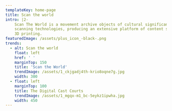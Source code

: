 ```yaml
---
templateKey: home-page
title: Scan the world
intro: |2-
    Scan The World is a movement archive objects of cultural significance using 3D
    scanning technologies, producing an extensive platform of content suitable for
    3D printing.
featuredImage: /assets/plus_icon_-black-.png
trends:
  - alt: Scan the world
    float: left
    href: ' '
    marginTop: 150
    title: 'Scan the World'
    trendImage: /assets/1_ckjgadj4th-krio8oqne7g.jpg
    width: 300
  - float: left
    marginTop: 100
    title: The Digital Cast Courts
    trendImage: /assets/1_mgqx-m1_bc-5eykz1ipwha.jpg
    width: 450
---
```

